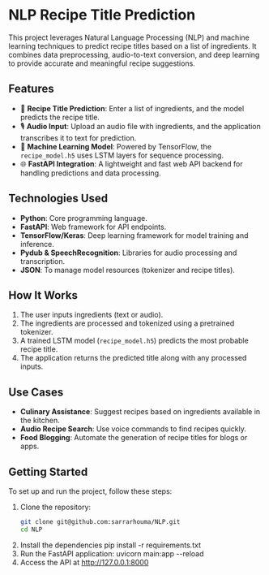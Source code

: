 # NLP Recipe Title Prediction

This project leverages Natural Language Processing (NLP) and machine learning techniques to predict recipe titles based on a list of ingredients. It combines data preprocessing, audio-to-text conversion, and deep learning to provide accurate and meaningful recipe suggestions.

## Features
- 🥗 **Recipe Title Prediction**: Enter a list of ingredients, and the model predicts the recipe title.
- 🎙️ **Audio Input**: Upload an audio file with ingredients, and the application transcribes it to text for prediction.
- 🤖 **Machine Learning Model**: Powered by TensorFlow, the `recipe_model.h5` uses LSTM layers for sequence processing.
- 🌐 **FastAPI Integration**: A lightweight and fast web API backend for handling predictions and data processing.

## Technologies Used
- **Python**: Core programming language.
- **FastAPI**: Web framework for API endpoints.
- **TensorFlow/Keras**: Deep learning framework for model training and inference.
- **Pydub & SpeechRecognition**: Libraries for audio processing and transcription.
- **JSON**: To manage model resources (tokenizer and recipe titles).

## How It Works
1. The user inputs ingredients (text or audio).
2. The ingredients are processed and tokenized using a pretrained tokenizer.
3. A trained LSTM model (`recipe_model.h5`) predicts the most probable recipe title.
4. The application returns the predicted title along with any processed inputs.

## Use Cases
- **Culinary Assistance**: Suggest recipes based on ingredients available in the kitchen.
- **Audio Recipe Search**: Use voice commands to find recipes quickly.
- **Food Blogging**: Automate the generation of recipe titles for blogs or apps.

## Getting Started
To set up and run the project, follow these steps:
1. Clone the repository:
   ```bash
   git clone git@github.com:sarrarhouma/NLP.git
   cd NLP
2. Install the dependencies
pip install -r requirements.txt
3. Run the FastAPI application:
uvicorn main:app --reload
4. Access the API at http://127.0.0.1:8000

